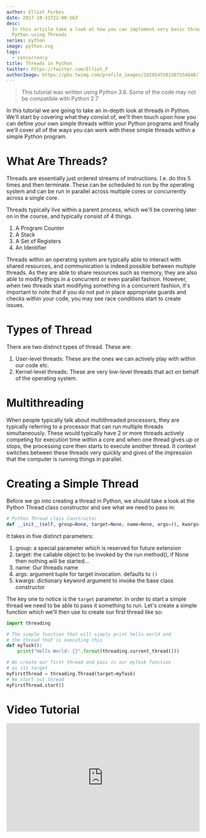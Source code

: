 ```yaml
---
author: Elliot Forbes
date: 2017-10-31T22:00:56Z
desc:
  In this article take a look at how you can implement very basic threading in
  Python using Threads
series: python
image: python.svg
tags:
  - concurrency
title: Threads in Python
twitter: https://twitter.com/Elliot_F
authorImage: https://pbs.twimg.com/profile_images/1028545501367554048/lzr43cQv_400x400.jpg
---
```


> This tutorial was written using Python 3.6. Some of the code may not be
> compatible with Python 2.7

In this tutorial we are going to take an in-depth look at threads in Python.
We'll start by covering what they consist of, we'll then touch upon how you can
define your own simple threads within your Python programs and finally we'll
cover all of the ways you can work with these simple threads within a simple
Python program.

# What Are Threads?

Threads are essentially just ordered streams of instructions. I.e. do this 5
times and then terminate. These can be scheduled to run by the operating system
and can be run in parallel across multiple cores or concurrently across a single
core.

Threads typically live within a parent process, which we'll be covering later on
in the course, and typically consist of 4 things.

1. A Program Counter
1. A Stack
1. A Set of Registers
1. An Identifier

Threads within an operating system are typically able to interact with shared
resources, and communication is indeed possible between multiple threads. As
they are able to share resources such as memory, they are also able to modify
things in a concurrent or even parallel fashion. However, when two threads start
modifying something in a concurrent fashion, it's important to note that if you
do not put in place appropriate guards and checks within your code, you may see
race conditions start to create issues.

# Types of Thread

There are two distinct types of thread. These are:

1. User-level threads: These are the ones we can actively play with within our
   code etc.
1. Kernel-level threads: These are very low-level threads that act on behalf of
   the operating system.

# Multithreading

When people typically talk about multithreaded processors, they are typically
referring to a processor that can run multiple threads simultaneously. These
would typically have 2 or more threads actively competing for execution time
within a core and when one thread gives up or stops, the processing core then
starts to execute another thread. It context switches between these threads very
quickly and gives of the impression that the computer is running things in
parallel.

# Creating a Simple Thread

Before we go into creating a thread in Python, we should take a look at the
Python Thread class constructor and see what we need to pass in:

```py
# Python Thread class Constructor
def __init__(self, group=None, target=None, name=None, args=(), kwargs=None, verbose=None):
```

It takes in five distinct parameters:

1. group: a special parameter which is reserved for future extension
1. target: the callable object to be invoked by the run method(), if None then
   nothing will be started...
1. name: Our threads name
1. args: argument tuple for target invocation. defaults to `()`
1. kwargs: dictionary keyword argument to invoke the base class constructor

The key one to notice is the `target` parameter. In order to start a simple
thread we need to be able to pass it something to run. Let's create a simple
function which we'll then use to create our first thread like so:

```py
import threading

# The simple function that will simply print hello world and
# the thread that is executing this
def myTask():
    print("Hello World: {}".format(threading.current_thread()))

# We create our first thread and pass in our myTask function
# as its target
myFirstThread = threading.Thread(target=myTask)
# We start out thread
myFirstThread.start()
```

# Video Tutorial

<div style="position:relative;height:0;padding-bottom:56.21%"><iframe src="https://www.youtube.com/embed/Ci1803KhtCM?ecver=2" style="position:absolute;width:100%;height:100%;left:0" width="641" height="360" frameborder="0" gesture="media" allowfullscreen></iframe></div>
